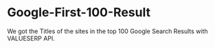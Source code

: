 # Google-First-100-Result
We got the Titles of the sites in the top 100 Google Search Results with VALUESERP API.
